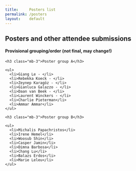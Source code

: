 ```yaml
---
title:     Posters list
permalink: /posters
layout:    default
---
```


<h2 class="mb-4">Posters and other attendee submissions</h2>

<div class="row">
  
  <h4 class="mb-4">Provisional grouping/order (not final, may change!)</h4>
  
  <div class="col">
    
    <h3 class="mb-3">Poster group A</h3>
    
    <ul>
      <li>Giang Le - </li>
      <li>Rebekka Koeck - </li>
      <li>Zeynep Karagöz - </li>
      <li>Gianluca Galazzo - </li>
      <li>Daan van Beek - </li>
      <li>Laurent Winckers - </li>
      <li>Charlie Pieterman</li>
      <li>Ammar Ammar</li>
    </ul>
    
  </div>
  
  <div class="col">
    
    <h3 class="mb-3">Poster group B</h3>
    
    <ul>
      <li>Michalis Papachristos</li>
      <li>Irene Hemel</li>
      <li>Woosub Shin</li>
      <li>Casper Jamin</li>
      <li>Dimna Barbosa</li>
      <li>Chang Lu</li>
      <li>Balazs Erdos</li>
      <li>Marie Leleu</li>
    </ul>
    
  </div>
  
</div>


